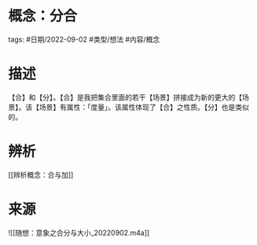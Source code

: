 # 概念：分合


tags: #日期/2022-09-02 #类型/想法 #内容/概念 

# 描述

【合】和【分】。【合】是我把集合里面的若干【场景】拼接成为新的更大的【场景】。该【场景】有属性：「度量」。该属性体现了【合】之性质。【分】也是类似的。

# 辨析

[[辨析概念：合与加]]


# 来源

![[随想：意象之合分与大小_20220902.m4a]]